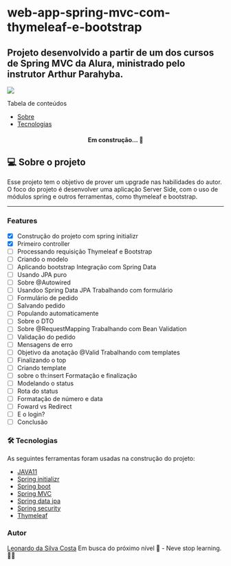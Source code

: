 # web-app-spring-mvc-com-thymeleaf-e-bootstrap
## Projeto desenvolvido a partir de um dos cursos de Spring MVC da Alura, ministrado pelo instrutor Arthur Parahyba.
<img src="https://img.shields.io/static/v1?label=Spring&message=Study&color=6DB33F&style=for-the-badge&logo=SpringBoot">

Tabela de conteúdos

<!--ts-->
   * [Sobre](#Sobre)
   * [Tecnologias](#tecnologias)
<!--te-->

<h4 align="center"> 
	Em construção... 👷
</h4>

## 💻 Sobre o projeto

Esse projeto tem o objetivo de prover um upgrade nas habilidades do autor.
O foco do projeto é desenvolver uma aplicação Server Side, com o uso de módulos spring e outros ferramentas, como thymeleaf e bootstrap.

---

### Features

- [x] Construção do projeto com spring initializr
- [x] Primeiro controller
- [ ] Processando requisição
Thymeleaf e Bootstrap
- [ ] Criando o modelo
- [ ] Aplicando bootstrap
Integração com Spring Data
- [ ] Usando JPA puro
- [ ] Sobre @Autowired
- [ ] Usandoo Spring Data JPA
Trabalhando com formulário
- [ ] Formulário de pedido
- [ ] Salvando pedido
- [ ] Populando automaticamente
- [ ] Sobre o DTO
- [ ] Sobre @RequestMapping
Trabalhando com Bean Validation
- [ ] Validação do pedido
- [ ] Mensagens de erro
- [ ] Objetivo da anotação @Valid
Trabalhando com templates
- [ ] Finalizando o top
- [ ] Criando template
- [ ] sobre o th:insert
Formatação e finalização
- [ ] Modelando o status
- [ ] Rota do status
- [ ] Formatação de número e data
- [ ] Foward vs Redirect
- [ ] E o login?
- [ ] Conclusão

### 🛠 Tecnologias

As seguintes ferramentas foram usadas na construção do projeto:

- [JAVA11](https://www.oracle.com/br/java/technologies/javase/jdk11-archive-downloads.html)
- [Spring initializr](https://start.spring.io/)
- [Spring boot](https://spring.io/projects/spring-boot)
- [Spring MVC](https://https://spring.io/projects/spring-framework)
- [Spring data jpa](https://spring.io/projects/spring-data-jpa)
- [Spring security](https://spring.io/projects/spring-security)
- [Thymeleaf](https://www.thymeleaf.org/)

### Autor
[Leonardo da Silva Costa](https://www.linkedin.com/in/leonardo-costa-b49b8062/)
Em busca do próximo nível 🚀 - Neve stop learning. 🧑‍🎓

